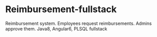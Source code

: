 # Reimbursement-fullstack
Reimbursement system. Employees request reimbursements. Admins approve them. Java8, Angular6, PLSQL fullstack
